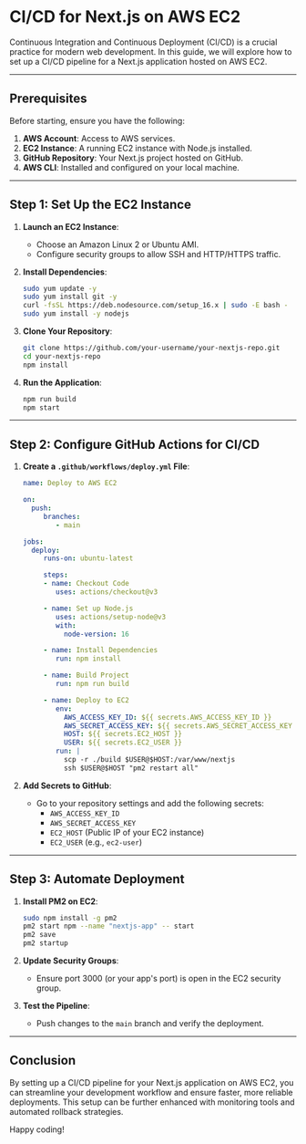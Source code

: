 # CI/CD for Next.js on AWS EC2

Continuous Integration and Continuous Deployment (CI/CD) is a crucial practice for modern web development. In this guide, we will explore how to set up a CI/CD pipeline for a Next.js application hosted on AWS EC2.

---

## Prerequisites

Before starting, ensure you have the following:

1. **AWS Account**: Access to AWS services.
2. **EC2 Instance**: A running EC2 instance with Node.js installed.
3. **GitHub Repository**: Your Next.js project hosted on GitHub.
4. **AWS CLI**: Installed and configured on your local machine.

---

## Step 1: Set Up the EC2 Instance

1. **Launch an EC2 Instance**:
    - Choose an Amazon Linux 2 or Ubuntu AMI.
    - Configure security groups to allow SSH and HTTP/HTTPS traffic.

2. **Install Dependencies**:
    ```bash
    sudo yum update -y
    sudo yum install git -y
    curl -fsSL https://deb.nodesource.com/setup_16.x | sudo -E bash -
    sudo yum install -y nodejs
    ```

3. **Clone Your Repository**:
    ```bash
    git clone https://github.com/your-username/your-nextjs-repo.git
    cd your-nextjs-repo
    npm install
    ```

4. **Run the Application**:
    ```bash
    npm run build
    npm start
    ```

---

## Step 2: Configure GitHub Actions for CI/CD

1. **Create a `.github/workflows/deploy.yml` File**:
    ```yaml
    name: Deploy to AWS EC2

    on:
      push:
         branches:
            - main

    jobs:
      deploy:
         runs-on: ubuntu-latest

         steps:
         - name: Checkout Code
            uses: actions/checkout@v3

         - name: Set up Node.js
            uses: actions/setup-node@v3
            with:
              node-version: 16

         - name: Install Dependencies
            run: npm install

         - name: Build Project
            run: npm run build

         - name: Deploy to EC2
            env:
              AWS_ACCESS_KEY_ID: ${{ secrets.AWS_ACCESS_KEY_ID }}
              AWS_SECRET_ACCESS_KEY: ${{ secrets.AWS_SECRET_ACCESS_KEY }}
              HOST: ${{ secrets.EC2_HOST }}
              USER: ${{ secrets.EC2_USER }}
            run: |
              scp -r ./build $USER@$HOST:/var/www/nextjs
              ssh $USER@$HOST "pm2 restart all"
    ```

2. **Add Secrets to GitHub**:
    - Go to your repository settings and add the following secrets:
      - `AWS_ACCESS_KEY_ID`
      - `AWS_SECRET_ACCESS_KEY`
      - `EC2_HOST` (Public IP of your EC2 instance)
      - `EC2_USER` (e.g., `ec2-user`)

---

## Step 3: Automate Deployment

1. **Install PM2 on EC2**:
    ```bash
    sudo npm install -g pm2
    pm2 start npm --name "nextjs-app" -- start
    pm2 save
    pm2 startup
    ```

2. **Update Security Groups**:
    - Ensure port 3000 (or your app's port) is open in the EC2 security group.

3. **Test the Pipeline**:
    - Push changes to the `main` branch and verify the deployment.

---

## Conclusion

By setting up a CI/CD pipeline for your Next.js application on AWS EC2, you can streamline your development workflow and ensure faster, more reliable deployments. This setup can be further enhanced with monitoring tools and automated rollback strategies.

Happy coding!